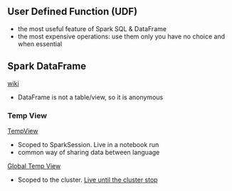 ## User Defined Function (UDF)
- the most useful feature of Spark SQL & DataFrame 
- the most expensive operations: use them only you have no choice and when essential

## Spark DataFrame
[wiki](https://github.com/davidkhala/spark/wiki/data-structure)


- DataFrame is not a table/view, so it is anonymous
### Temp View
[TempView](https://spark.apache.org/docs/latest/api/python/reference/pyspark.sql/api/pyspark.sql.DataFrame.createTempView.html)
- Scoped to SparkSession. Live in a notebook run 
- common way of sharing data between language

[Global Temp View](https://spark.apache.org/docs/latest/api/python/reference/pyspark.sql/api/pyspark.sql.DataFrame.createOrReplaceGlobalTempView.html)
- Scoped to the cluster. [Live until the cluster stop](https://community.databricks.com/t5/data-engineering/what-s-the-difference-between-a-global-view-and-a-temp-view/m-p/67457/highlight/true#M33344)
